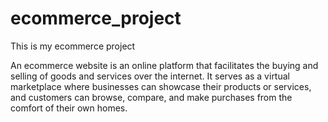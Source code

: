 # ecommerce_project
This is my ecommerce project 

An ecommerce website is an online platform that facilitates the buying and selling of goods and services over the internet. It serves as a virtual marketplace where businesses can showcase their products or services, and customers can browse, compare, and make purchases from the comfort of their own homes.
